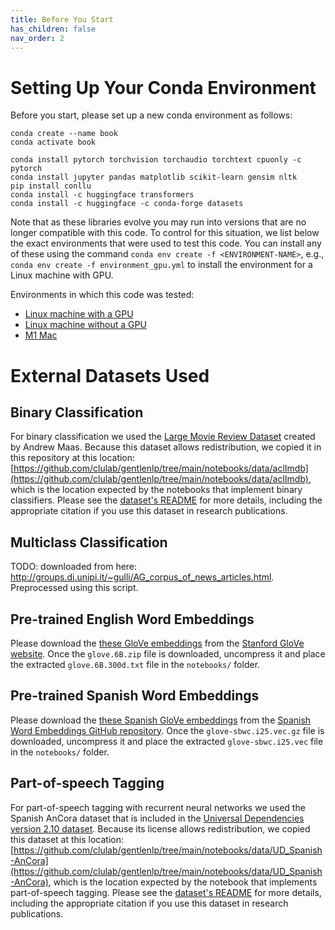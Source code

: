 ```yaml
---
title: Before You Start
has_children: false
nav_order: 2
---
```


# Setting Up Your Conda Environment

Before you start, please set up a new conda environment as follows:

```
conda create --name book
conda activate book

conda install pytorch torchvision torchaudio torchtext cpuonly -c pytorch
conda install jupyter pandas matplotlib scikit-learn gensim nltk
pip install conllu
conda install -c huggingface transformers
conda install -c huggingface -c conda-forge datasets
```

Note that as these libraries evolve you may run into versions that are no longer compatible with this code. To control for this situation, we list below the exact environments that were used to test this code. You can install any of these using the command `conda env create -f <ENVIRONMENT-NAME>`, e.g., `conda env create -f environment_gpu.yml` to install the environment for a Linux machine with GPU.

Environments in which this code was tested:
- [Linux machine with a GPU](https://github.com/clulab/gentlenlp/blob/main/notebooks/environment_gpu.yml)
- [Linux machine without a GPU](https://github.com/clulab/gentlenlp/blob/main/notebooks/environment_cpu.yml)
- [M1 Mac](https://github.com/clulab/gentlenlp/blob/main/notebooks/environment_mac.yml)

# External Datasets Used 

## Binary Classification

For binary classification we used the [Large Movie Review Dataset](https://ai.stanford.edu/~amaas/data/sentiment/) created by Andrew Maas. Because this dataset allows redistribution, we copied it in this repository at this location: [https://github.com/clulab/gentlenlp/tree/main/notebooks/data/aclImdb](https://github.com/clulab/gentlenlp/tree/main/notebooks/data/aclImdb), which is the location expected by the notebooks that implement binary classifiers. Please see the [dataset's README](https://github.com/clulab/gentlenlp/blob/main/notebooks/data/aclImdb/README) for more details, including the appropriate citation if you use this dataset in research publications. 

## Multiclass Classification

TODO: downloaded from here: http://groups.di.unipi.it/~gulli/AG_corpus_of_news_articles.html. Preprocessed using this script.

## Pre-trained English Word Embeddings

Please download the [these GloVe embeddings](https://nlp.stanford.edu/data/glove.6B.zip) from the [Stanford GloVe website](https://nlp.stanford.edu/projects/glove/). Once the `glove.6B.zip` file is downloaded, uncompress it and place the extracted `glove.6B.300d.txt` file in the `notebooks/` folder.

## Pre-trained Spanish Word Embeddings

Please download the [these Spanish GloVe embeddings](http://dcc.uchile.cl/~jperez/word-embeddings/glove-sbwc.i25.vec.gz) from the [Spanish Word Embeddings GitHub repository](https://github.com/dccuchile/spanish-word-embeddings). Once the `glove-sbwc.i25.vec.gz` file is downloaded, uncompress it and place the extracted `glove-sbwc.i25.vec` file in the `notebooks/` folder.

## Part-of-speech Tagging

For part-of-speech tagging with recurrent neural networks we used the Spanish AnCora dataset that is included in the 
[Universal Dependencies version 2.10 dataset](https://lindat.mff.cuni.cz/repository/xmlui/bitstream/handle/11234/1-4758/ud-treebanks-v2.10.tgz?sequence=1&isAllowed=y). Because its license allows redistribution, we copied this dataset at this location: [https://github.com/clulab/gentlenlp/tree/main/notebooks/data/UD_Spanish-AnCora](https://github.com/clulab/gentlenlp/tree/main/notebooks/data/UD_Spanish-AnCora), which is the location expected by the notebook that implements part-of-speech tagging. Please see the [dataset's README](https://github.com/clulab/gentlenlp/blob/main/notebooks/data/UD_Spanish-AnCora/README.md) for more details, including the appropriate citation if you use this dataset in research publications. 








